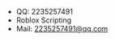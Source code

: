 - QQ: 2235257491
- Roblox Scripting
- Mail: 2235257491@qq.com

<!---
Xingtaiduan/Xingtaiduan is a ✨ special ✨ repository because its `README.md` (this file) appears on your GitHub profile.
You can click the Preview link to take a look at your changes.
--->
